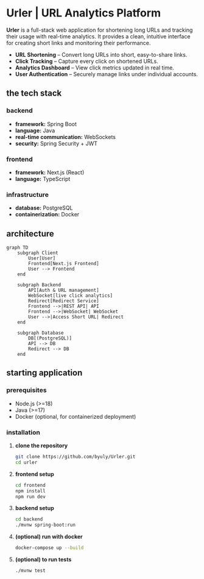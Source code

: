 # Urler | URL Analytics Platform

**Urler** is a full-stack web application for shortening long URLs and tracking their usage with real-time analytics. It provides a clean, intuitive interface for creating short links and monitoring their performance.

* **URL Shortening** – Convert long URLs into short, easy-to-share links.
* **Click Tracking** – Capture every click on shortened URLs.
* **Analytics Dashboard** – View click metrics updated in real time.
* **User Authentication** – Securely manage links under individual accounts.

## the tech stack

### backend

* **framework:** Spring Boot
* **language:** Java
* **real-time communication:** WebSockets
* **security:** Spring Security + JWT

### frontend

* **framework:** Next.js (React)
* **language:** TypeScript

### infrastructure

* **database:** PostgreSQL
* **containerization:** Docker

## architecture

```mermaid
graph TD
    subgraph Client
        User[User]
        Frontend[Next.js Frontend]
        User --> Frontend
    end

    subgraph Backend
        API[Auth & URL management]
        WebSocket[live click analytics]
        Redirect[Redirect Service]
        Frontend -->|REST API| API
        Frontend -->|WebSocket| WebSocket
        User -->|Access Short URL| Redirect
    end

    subgraph Database
        DB[(PostgreSQL)]
        API --> DB
        Redirect --> DB
    end

```

## starting application

### prerequisites

* Node.js (>=18)
* Java (>=17)
* Docker (optional, for containerized deployment)

### installation

1. **clone the repository**

   ```bash
   git clone https://github.com/byuly/Urler.git
   cd urler
   ```

2. **frontend setup**

   ```bash
   cd frontend
   npm install
   npm run dev
   ```

3. **backend setup**

   ```bash
   cd backend
   ./mvnw spring-boot:run
   ```

4. **(optional) run with docker**

   ```bash
   docker-compose up --build
   ```
   
5. **(optional) to run tests**
   ```bash
   ./mvnw test
   ```
